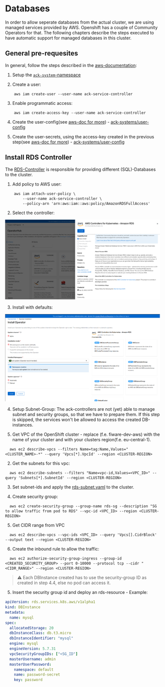 # Databases

In order to allow seperate databases from the actual cluster, we are using managed services provided by AWS. Openshift has a couple of Community Operators for that.
The following chapters describe the steps executed to have automatic support for managed databases in this cluster.

## General pre-requesites

In general, follow the steps described in the [aws-documentation](https://aws-controllers-k8s.github.io/community/docs/user-docs/openshift/):

1. Setup the [```ack-system```-namespace](../aws/namespaces/ack-system.yaml)

2. Create a user:
```shell
    aws iam create-user --user-name ack-service-controller
```

3. Enable programmatic access:
```shell
    aws iam create-access-key --user-name ack-service-controller
```

4. Create the user-config(see [aws-doc for more](https://aws-controllers-k8s.github.io/community/docs/user-docs/openshift/)) - [ack-systems/user-config](../aws/ack-system/user-config/)

5. Create the user-secrets, using the access-key created in the previous step(see [aws-doc for more](https://aws-controllers-k8s.github.io/community/docs/user-docs/openshift/)) - [ack-systems/user-config](../aws/ack-system/secrets/) 

## Install RDS Controller

The [RDS-Controller](https://github.com/aws-controllers-k8s/rds-controller) is responsible for providing different (SQL)-Databases to the cluster.

1. Add policy to AWS user:
```shell
    aws iam attach-user-policy \
        --user-name ack-service-controller \
        --policy-arn 'arn:aws:iam::aws:policy/AmazonRDSFullAccess'
```

2. Select the controller:

![Search](./aws-services/rds-controller-search.png)

3. Install with defaults:

![Install](./aws-services/rds-controller-install.png)

4. Setup Subnet-Group:
The ack-controllers are not (yet) able to manage subnet and security groups, so that we have to prepare them. If this step is skipped, the services won't be allowed to access the created DB-instances.


  1. Get VPC of the OpenShift cluster - replace <CLUSTER-NAME>(f.e. fiware-dev-aws) with the name of your cluster and <CLUSTER-REGION> with your clusters region(f.e. eu-central-1).

  ```shell
    aws ec2 describe-vpcs --filters Name=tag:Name,Values="<CLUSTER_NAME>-*" --query 'Vpcs[*].VpcId' --region <CLUSTER-REGION>
  ```

  2. Get the subnets for this vpc:
  ```shell
    aws ec2 describe-subnets --filters "Name=vpc-id,Values=<VPC_ID>" --query 'Subnets[*].SubnetId' --region <CLUSTER-REGION>
  ``` 

  3. Set subnet-ids and apply the [rds-subnet.yaml](../aws/ack-system/controllers/rds-subnet.yaml) to the cluster.

  4. Create security group:
  ```shell
    aws ec2 create-security-group --group-name rds-sg --description "SG to allow traffic from pod to RDS" --vpc-id <VPC_ID> --region <CLUSTER-REGION>
  ```

  5. Get CIDR range from VPC
  ```shell
    aws ec2 describe-vpcs --vpc-ids <VPC_ID> --query 'Vpcs[].CidrBlock' --output text --region <CLUSTER-REGION>
  ```

  6. Create the inbound rule to allow the traffic:
  ```shell
    aws ec2 authorize-security-group-ingress --group-id <CREATED_SECURITY_GROUP> --port 0-10000 --protocol tcp --cidr "<CIDR_RANGE>" --region <CLUSTER-REGION>
  ```
>:warning: Each DBInstance created has to use the security-group ID as created in step 4.4, else no pod can access it.

5. Insert the security group id and deploy an rds-resource - Example: 
```yaml
apiVersion: rds.services.k8s.aws/v1alpha1
kind: DBInstance
metadata:
  name: mysql
spec:
  allocatedStorage: 20
  dbInstanceClass: db.t3.micro
  dbInstanceIdentifier: "mysql"
  engine: mysql
  engineVersion: 5.7.31
  vpcSecurityGroupIDs: ["<SG_ID"]
  masterUsername: admin
  masterUserPassword:
    namespace: default
    name: password-secret
    key: password
```